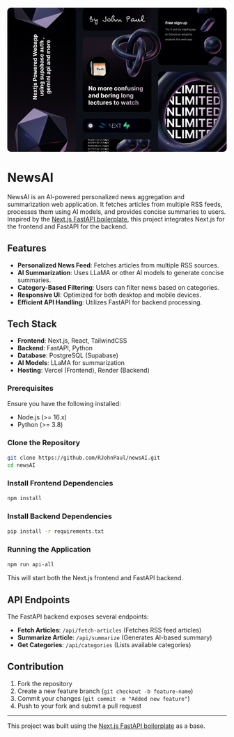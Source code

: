 <p align="center">
  <img src="https://github.com/RJohnPaul/YouNotes/blob/67253a9687c34fc289b2898b3338b49ad80312a1/younotes.png" alt="YouNotes Logo"/>
</p>

 # NewsAI

NewsAI is an AI-powered personalized news aggregation and summarization web application. It fetches articles from multiple RSS feeds, processes them using AI models, and provides concise summaries to users. Inspired by the [Next.js FastAPI boilerplate](https://github.com/digitros/nextjs-fastapi), this project integrates Next.js for the frontend and FastAPI for the backend.

## Features
- **Personalized News Feed**: Fetches articles from multiple RSS sources.
- **AI Summarization**: Uses LLaMA or other AI models to generate concise summaries.
- **Category-Based Filtering**: Users can filter news based on categories.
- **Responsive UI**: Optimized for both desktop and mobile devices.
- **Efficient API Handling**: Utilizes FastAPI for backend processing.

## Tech Stack
- **Frontend**: Next.js, React, TailwindCSS
- **Backend**: FastAPI, Python
- **Database**: PostgreSQL (Supabase)
- **AI Models**: LLaMA for summarization
- **Hosting**: Vercel (Frontend), Render (Backend)


### Prerequisites
Ensure you have the following installed:
- Node.js (>= 16.x)
- Python (>= 3.8)

### Clone the Repository
```bash
git clone https://github.com/RJohnPaul/newsAI.git
cd newsAI
```

### Install Frontend Dependencies
```bash
npm install
```

### Install Backend Dependencies
```bash
pip install -r requirements.txt
```

### Running the Application
```bash
npm run api-all
```
This will start both the Next.js frontend and FastAPI backend.

## API Endpoints
The FastAPI backend exposes several endpoints:

- **Fetch Articles**: `/api/fetch-articles` (Fetches RSS feed articles)
- **Summarize Article**: `/api/summarize` (Generates AI-based summary)
- **Get Categories**: `/api/categories` (Lists available categories)

## Contribution
1. Fork the repository
2. Create a new feature branch (`git checkout -b feature-name`)
3. Commit your changes (`git commit -m "Added new feature"`)
4. Push to your fork and submit a pull request


---
This project was built using the [Next.js FastAPI boilerplate](https://github.com/digitros/nextjs-fastapi) as a base.

